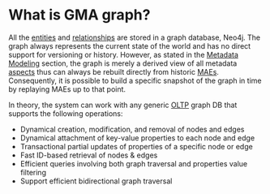 # What is GMA graph?

All the [entities](entity.md) and [relationships](relationship.md) are stored in a graph database, Neo4j.
The graph always represents the current state of the world and has no direct support for versioning or history.
However, as stated in the [Metadata Modeling](../modeling/metadata-model.md) section,
the graph is merely a derived view of all metadata [aspects](aspect.md) thus can always be rebuilt directly from historic [MAEs](mxe.md#metadata-audit-event-mae).
Consequently, it is possible to build a specific snapshot of the graph in time by replaying MAEs up to that point.

In theory, the system can work with any generic [OLTP](https://en.wikipedia.org/wiki/Online_transaction_processing) graph DB that supports the following operations:

- Dynamical creation, modification, and removal of nodes and edges
- Dynamical attachment of key-value properties to each node and edge
- Transactional partial updates of properties of a specific node or edge
- Fast ID-based retrieval of nodes & edges
- Efficient queries involving both graph traversal and properties value filtering
- Support efficient bidirectional graph traversal
